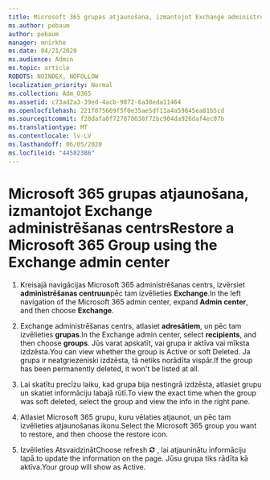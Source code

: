 ```yaml
---
title: Microsoft 365 grupas atjaunošana, izmantojot Exchange administrēšanas centrs
ms.author: pebaum
author: pebaum
manager: mnirkhe
ms.date: 04/21/2020
ms.audience: Admin
ms.topic: article
ROBOTS: NOINDEX, NOFOLLOW
localization_priority: Normal
ms.collection: Adm_O365
ms.assetid: c73ad2a3-39ed-4acb-9872-6a38eda11464
ms.openlocfilehash: 221f075669f5f0e35ae5df11a4a59845ea81b5cd
ms.sourcegitcommit: f28dafa0f727870038f72bc904da926daf4ec07b
ms.translationtype: MT
ms.contentlocale: lv-LV
ms.lasthandoff: 06/05/2020
ms.locfileid: "44582386"
---
```

# <a name="restore-a-microsoft-365-group-using-the-exchange-admin-center"></a><span data-ttu-id="187df-102">Microsoft 365 grupas atjaunošana, izmantojot Exchange administrēšanas centrs</span><span class="sxs-lookup"><span data-stu-id="187df-102">Restore a Microsoft 365 Group using the Exchange admin center</span></span>

1. <span data-ttu-id="187df-103">Kreisajā navigācijas Microsoft 365 administrēšanas centrs, izvērsiet **administrēšanas centruun**pēc tam izvēlieties **Exchange**.</span><span class="sxs-lookup"><span data-stu-id="187df-103">In the left navigation of the Microsoft 365 admin center, expand **Admin center**, and then choose **Exchange**.</span></span>
    
2. <span data-ttu-id="187df-104">Exchange administrēšanas centrs, atlasiet **adresātiem**, un pēc tam izvēlieties **grupas**.</span><span class="sxs-lookup"><span data-stu-id="187df-104">In the Exchange admin center, select **recipients**, and then choose **groups**.</span></span> <span data-ttu-id="187df-105">Jūs varat apskatīt, vai grupa ir aktīva vai mīksta izdzēsta.</span><span class="sxs-lookup"><span data-stu-id="187df-105">You can view whether the group is Active or soft Deleted.</span></span> <span data-ttu-id="187df-106">Ja grupa ir neatgriezeniski izdzēsta, tā netiks norādīta vispār.</span><span class="sxs-lookup"><span data-stu-id="187df-106">If the group has been permanently deleted, it won't be listed at all.</span></span>
    
3. <span data-ttu-id="187df-107">Lai skatītu precīzu laiku, kad grupa bija nestingrā izdzēsta, atlasiet grupu un skatiet informāciju labajā rūtī.</span><span class="sxs-lookup"><span data-stu-id="187df-107">To view the exact time when the group was soft deleted, select the group and view the info in the right pane.</span></span>
    
4. <span data-ttu-id="187df-108">Atlasiet Microsoft 365 grupu, kuru vēlaties atjaunot, un pēc tam izvēlieties atjaunošanas ikonu.</span><span class="sxs-lookup"><span data-stu-id="187df-108">Select the Microsoft 365 group you want to restore, and then choose the restore icon.</span></span>
    
5. <span data-ttu-id="187df-109">Izvēlieties Atsvaidzināt</span><span class="sxs-lookup"><span data-stu-id="187df-109">Choose refresh</span></span> ![Atsvaidzināšanas ikonas](media/6464df90-2a91-4c1f-92a6-9a38c7696ac3.gif) <span data-ttu-id="187df-111">, lai atjauninātu informāciju lapā.</span><span class="sxs-lookup"><span data-stu-id="187df-111">to update the information on the page.</span></span> <span data-ttu-id="187df-112">Jūsu grupa tiks rādīta kā aktīva.</span><span class="sxs-lookup"><span data-stu-id="187df-112">Your group will show as Active.</span></span> 
    

